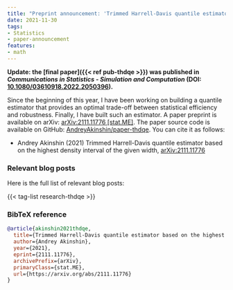```yaml
---
title: "Preprint announcement: 'Trimmed Harrell-Davis quantile estimator based on the highest density interval of the given width'"
date: 2021-11-30
tags:
- Statistics
- paper-announcement
features:
- math
---
```


**Update: the [final paper]({{< ref pub-thdqe >}}) was published in *Communications in Statistics - Simulation and Computation* (DOI: [10.1080/03610918.2022.2050396](https://www.tandfonline.com/doi/abs/10.1080/03610918.2022.2050396)).**

Since the beginning of this year, I have been working on building a quantile estimator
  that provides an optimal trade-off between statistical efficiency and robustness.
Finally, I have built such an estimator.
A paper preprint is available on arXiv:
  [arXiv:2111.11776 [stat.ME]](https://arxiv.org/abs/2111.11776).
The paper source code is available on GitHub:
  [AndreyAkinshin/paper-thdqe](https://github.com/AndreyAkinshin/paper-thdqe).
You can cite it as follows:

* Andrey Akinshin (2021)
  Trimmed Harrell-Davis quantile estimator based on the highest density interval of the given width,
  [arXiv:2111.11776](https://arxiv.org/abs/2111.11776)

<!--more-->

### Relevant blog posts

Here is the full list of relevant blog posts:

{{< tag-list research-thdqe >}}

### BibTeX reference

```bib
@article{akinshin2021thdqe,
  title={Trimmed Harrell-Davis quantile estimator based on the highest density interval of the given width},
  author={Andrey Akinshin},
  year={2021},
  eprint={2111.11776},
  archivePrefix={arXiv},
  primaryClass={stat.ME},
  url={https://arxiv.org/abs/2111.11776}
}
```